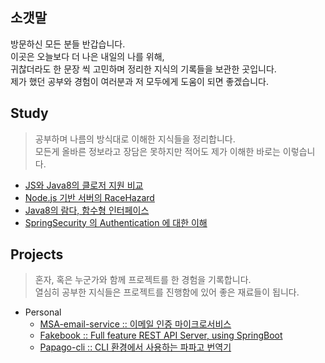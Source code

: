 ## 소갯말

방문하신 모든 분들 반갑습니다.<br>
이곳은 오늘보다 더 나은 내일의 나를 위해,<br> 귀찮더라도 한 문장 씩 고민하며 정리한 지식의 기록들을 보관한 곳입니다.<br>
제가 했던 공부와 경험이 여러분과 저 모두에게 도움이 되면 좋겠습니다.

## Study

> 공부하며 나름의 방식대로 이해한 지식들을 정리합니다.<br>
> 모든게 올바른 정보라고 장담은 못하지만 적어도 제가 이해한 바로는 이렇습니다.

- [JS와 Java8의 클로저 지원 비교](./posting/JS와_Java8의_클로저_지원_비교)
- [Node.js 기반 서버의 RaceHazard](./posting/Nodejs_기반_서버의_RaceHazard)
- [Java8의 람다, 함수형 인터페이스](./posting/Java8의_람다_함수형인터페이스)
- [SpringSecurity 의 Authentication 에 대한 이해](./posting/Spring_Security의_Authentication에_대한_이해)

## Projects

> 혼자, 혹은 누군가와 함께 프로젝트를 한 경험을 기록합니다.<br>
> 열심히 공부한 지식들은 프로젝트를 진행함에 있어 좋은 재료들이 됩니다.

- Personal
    - [MSA-email-service :: 이메일 인증 마이크로서비스](./projects/msa-email-service)
    - [Fakebook :: Full feature REST API Server, using SpringBoot](./projects/fakebook/index)
    - [Papago-cli :: CLI 환경에서 사용하는 파파고 번역기](./projects/papago-cli)


